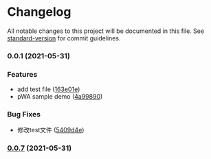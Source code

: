 # Changelog

All notable changes to this project will be documented in this file. See [standard-version](https://github.com/conventional-changelog/standard-version) for commit guidelines.

### 0.0.1 (2021-05-31)


### Features

* add test file ([163e01e](https://github.com/minhuaF/blog/commit/163e01ef142ade9dd6eb42910d753b9921a41aab))
* pWA sample demo ([4a99890](https://github.com/minhuaF/blog/commit/4a99890c51aa6026eb2b68618f2d6d7c4dd1da6c))


### Bug Fixes

* 修改test文件 ([5409d4e](https://github.com/minhuaF/blog/commit/5409d4ef1e88ef2e0f8d9d18b32803d97b2c2f3d))

### [0.0.7](https://github.com/minhuaF/blog/compare/v0.0.6...v0.0.7) (2021-05-31)
